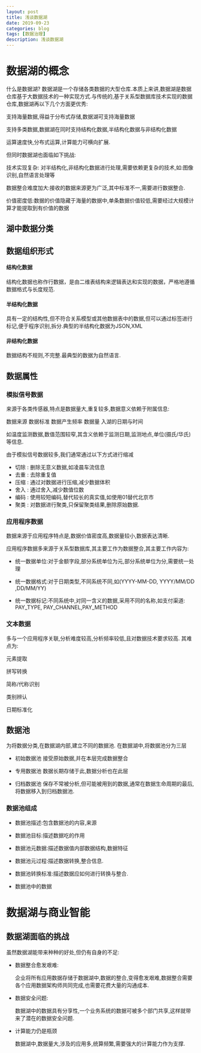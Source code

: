 ```yaml
---
layout: post
title: 浅谈数据湖
date: 2019-09-23
categories: blog
tags: [数据治理]
description: 浅谈数据湖
---
```

# 数据湖的概念


什么是数据湖? 数据湖是一个存储各类数据的大型仓库.本质上来讲,数据湖是数据仓库基于大数据技术的一种实现方式.与传统的,基于关系型数据库技术实现的数据仓库,数据湖再以下几个方面更优秀:

支持海量数据,得益于分布式存储,数据湖可支持海量数据

支持多类数据,数据湖在同时支持结构化数据,半结构化数据与非结构化数据

运算速度快,分布式运算,计算能力可横向扩展.

但同时数据湖也面临如下挑战:
  
  技术实现复杂: 对半结构化,非结构化数据进行处理,需要依赖更复杂的技术,如:图像识别,自然语言处理等
  
  数据整合难度加大:接收的数据来源更为广泛,其中标准不一,需要进行数据整合.
  
  价值密度低:数据的价值隐藏于海量的数据中,单条数据价值较低,需要经过大规模计算才能提取到有价值的数据
  



 
## 湖中数据分类

## 数据组织形式

#### 结构化数据

结构化数据也称作行数据，是由二维表结构来逻辑表达和实现的数据，严格地遵循数据格式与长度规范.

#### 半结构化数据 

具有一定的结构性,但不符合关系模型或其他数据表中的数据,但可以通过标签进行标记,便于程序识别,拆分.典型的半结构化数据为JSON,XML


#### 非结构化数据

数据结构不规则,不完整.最典型的数据为自然语言.


## 数据属性

### 模拟信号数据

来源于各类传感器,特点是数据量大,重复较多,数据意义依赖于附属信息:
  
  数据来源
  数据标准
  数据产生频率
  数据量
  入湖的日期与时间


如温度监测数据,数值范围较窄,其含义依赖于监测日期,监测地点,单位(摄氏/华氏)等信息.

由于模拟信号数据较多,我们通常通过以下方式进行缩减

- 切除 : 删除无意义数据,如凌晨车流信息
- 去重 : 去除重复值
- 压缩 : 通过对数据进行压缩,减少数据体积
- 舍入 : 通过舍入,减少数值位数
- 编码 : 使用较短编码,替代较长的真实值,如使用01替代北京市
- 聚类 : 对数据进行聚类,只保留聚类结果,删除原始数据.


### 应用程序数据

数据来源于应用程序特点是,数据价值密度高,数据量较小,数据表达清晰.

应用程序数据多来源于关系型数据库,其主要工作为数据整合,其主要工作内容为:

- 统一数据单位:对于金额字段,部分系统单位为元,部分系统单位为分,需要统一处理
- 统一数据格式:对于日期类型,不同系统不同,如(YYYY-MM-DD, YYYY/MM/DD ,DD/MM/YY)

- 统一数据标记:不同系统中,对同一含义的数据,采用不同的名称,如支付渠道:
 PAY_TYPE, PAY_CHANNEL,PAY_METHOD

### 文本数据

多与一个应用程序关联,分析难度较高,分析频率较低,且对数据技术要求较高.
其难点为:



  元素提取
  
  拼写转换
  
  简称/代称识别
  
  类别辨认
  
  日期标准化
  
  
  
  
## 数据池 

为将数据分类,在数据湖内部,建立不同的数据池.
在数据湖中,将数据池分为三层

- 初始数据池 接受原始数据,并在本层完成数据整合

- 专用数据池 数据长期存储于此,数据分析也在此层

- 归档数据池 保存不常被分析,但可能被用到的数据,通常在数据生命周期的最后,将数据移入到归档数据池.


### 数据池组成

- 数据池描述:包含数据池的内容,来源

- 数据池目标:描述数据吃的作用

- 数据池元数据:描述数据值内部数据结构,数据特征

- 数据池元过程:描述数据转换,整合信息.

- 数据池转换标准:描述数据应如何进行转换与整合.

- 数据池中的数据


# 数据湖与商业智能



## 数据湖面临的挑战


虽然数据湖能带来种种的好处,但仍有自身的不足:

- 数据整合愈发艰难:
   
    企业将所有应用数据存储于数据湖中,数据的整合,变得愈发艰难,数据整合需要各个应用数据架构师共同完成,也需要花费大量的沟通成本.
    
- 数据安全问题:
    
    数据湖中的数据具有分享性,一个业务系统的数据可被多个部门共享,这样就带来了潜在的数据安全问题.
   
- 计算能力仍是瓶颈

  数据湖中,数据量大,涉及的应用多,统算频繁,需要强大的计算能力作为支撑.
  

